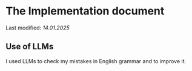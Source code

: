 # The Implementation document
Last modified: *14.01.2025*

## Use of LLMs
I used LLMs to check my mistakes in English grammar and to improve it.